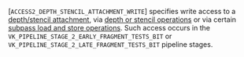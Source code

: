[`ACCESS2_DEPTH_STENCIL_ATTACHMENT_WRITE`] specifies write
access to a [depth/stencil attachment](https://www.khronos.org/registry/vulkan/specs/1.3-extensions/html/vkspec.html#renderpass), via
[depth or stencil operations](https://www.khronos.org/registry/vulkan/specs/1.3-extensions/html/vkspec.html#fragops-ds-state) or via certain
[subpass load and store operations](https://www.khronos.org/registry/vulkan/specs/1.3-extensions/html/vkspec.html#renderpass-load-store-ops).
Such access occurs in the
`VK_PIPELINE_STAGE_2_EARLY_FRAGMENT_TESTS_BIT` or
`VK_PIPELINE_STAGE_2_LATE_FRAGMENT_TESTS_BIT` pipeline stages.